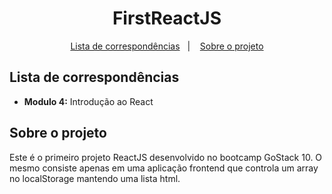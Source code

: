 <h1 align="center">
  FirstReactJS
</h1>

<p align="center">
  <a href="#lista-de-correspondências">Lista de correspondências</a>&nbsp;&nbsp;&nbsp;|&nbsp;&nbsp;&nbsp;
  <a href="#sobre-o-projeto">Sobre o projeto</a>
</p>

## Lista de correspondências

* **Modulo 4:** Introdução ao React

## Sobre o projeto

Este é o primeiro projeto ReactJS desenvolvido no bootcamp GoStack 10. O mesmo consiste apenas em uma aplicação frontend que controla um array no localStorage mantendo uma lista html.
